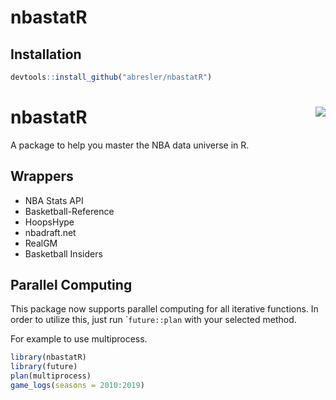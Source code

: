 nbastatR
================

## Installation

``` r
devtools::install_github("abresler/nbastatR")
```

# nbastatR <img src="https://asbcllc.com/logos/nbastatR.png" align="right" />

A package to help you master the NBA data universe in R.

## Wrappers

  - NBA Stats API
  - Basketball-Reference
  - HoopsHype
  - nbadraft.net
  - RealGM
  - Basketball Insiders

## Parallel Computing

This package now supports parallel computing for all iterative
functions. In order to utilize this, just run \``future::plan` with your
selected method.

For example to use multiprocess.

``` r
library(nbastatR)
library(future)
plan(multiprocess) 
game_logs(seasons = 2010:2019)
```
